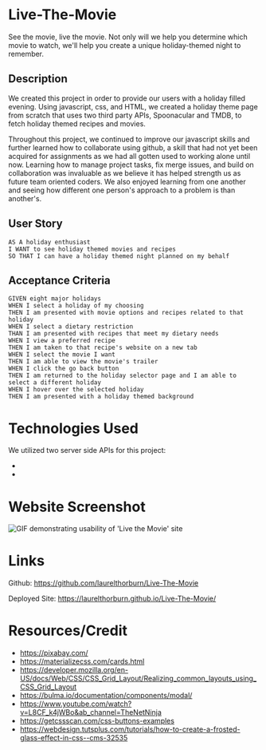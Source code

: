 # Live-The-Movie
See the movie, live the movie. Not only will we help you determine which movie to watch, we'll help you create a unique holiday-themed night to remember.

## Description
We created this project in order to provide our users with a holiday filled evening.  Using javascript, css, and HTML, we created a holiday theme page from scratch that uses two third party APIs, Spoonacular and TMDB, to fetch holiday themed recipes and movies.

Throughout this project, we continued to improve our javascript skills and further learned how to collaborate using github, a skill that had not yet been acquired for assignments as we had all gotten used to working alone until now.  Learning how to manage project tasks, fix merge issues, and build on collaboration was invaluable as we believe it has helped strength us as future team oriented coders.  We also enjoyed learning from one another and seeing how different one person's approach to a problem is than another's. 

## User Story

```
AS A holiday enthusiast
I WANT to see holiday themed movies and recipes
SO THAT I can have a holiday themed night planned on my behalf
```

## Acceptance Criteria

```
GIVEN eight major holidays
WHEN I select a holiday of my choosing
THEN I am presented with movie options and recipes related to that holiday
WHEN I select a dietary restriction
THAN I am presented with recipes that meet my dietary needs
WHEN I view a preferred recipe
THEN I am taken to that recipe's website on a new tab
WHEN I select the movie I want
THEN I am able to view the movie's trailer
WHEN I click the go back button
THEN I am returned to the holiday selector page and I am able to select a different holiday
WHEN I hover over the selected holiday
THEN I am presented with a holiday themed background
```
# Technologies Used
We utilized two server side APIs for this project:
* [Spoonacular]: https://spoonacular.com/food-api/docs
* [The Movie Database (TMDB)]: https://developers.themoviedb.org/3/getting-started/introduction

# Website Screenshot

![GIF demonstrating usability of 'Live the Movie' site](./Assets/Media/livethemovie.gif)

# Links

Github: https://github.com/laurelthorburn/Live-The-Movie

Deployed Site: https://laurelthorburn.github.io/Live-The-Movie/


# Resources/Credit

* https://pixabay.com/
* https://materializecss.com/cards.html
* https://developer.mozilla.org/en-US/docs/Web/CSS/CSS_Grid_Layout/Realizing_common_layouts_using_CSS_Grid_Layout
* https://bulma.io/documentation/components/modal/
* https://www.youtube.com/watch?v=L8CF_k4jWBo&ab_channel=TheNetNinja
* https://getcssscan.com/css-buttons-examples
* https://webdesign.tutsplus.com/tutorials/how-to-create-a-frosted-glass-effect-in-css--cms-32535
